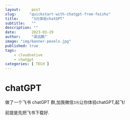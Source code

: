 ```yaml
---
layout:     post 
slug:      "quickstart-with-chatgpt-from-feishu"
title:      "3元体验chatGPT"
subtitle:   ""
description: ""
date:       2023-03-29
author:     "梁远鹏"
image: "img/banner-pexels.jpg"
published: true
tags:
    - cloudnative
    - chatgpt 
categories: [ TECH ]
---
```


# chatGPT

做了一个飞书 chatGPT 群,加我微信`3元`让你体验chatGPT,起飞!

前提是先把飞书下载好.